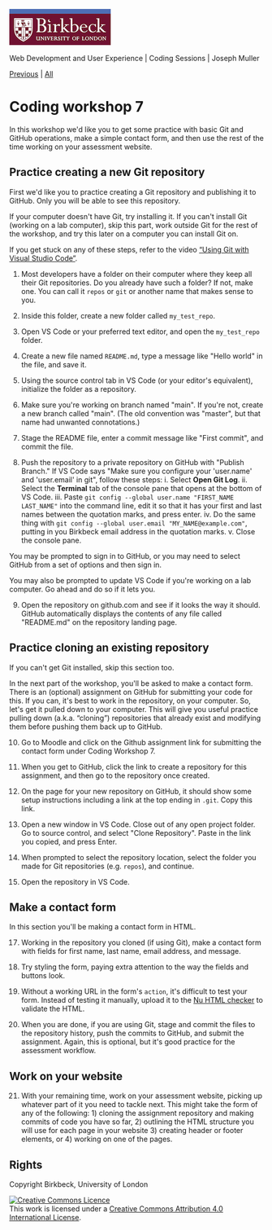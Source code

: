 ![Birkbeck, University of London](images/birkbeck-logo.jpg)

Web Development and User Experience | Coding Sessions | Joseph Muller

[Previous](using-git-and-github.md) | [All](README.md)

# Coding workshop 7

In this workshop we'd like you to get some practice with basic Git and GitHub operations, make a simple contact form, and then use the rest of the time working on your assessment website.

## Practice creating a new Git repository
First we'd like you to practice creating a Git repository and publishing it to GitHub. Only you will be able to see this repository.

If your computer doesn't have Git, try installing it. If you can't install Git (working on a lab computer), skip this part, work outside Git for the rest of the workshop, and try this later on a computer you can install Git on.

If you get stuck on any of these steps, refer to the video [“Using Git with Visual Studio Code”](https://code.visualstudio.com/docs/sourcecontrol/overview).

1. Most developers have a folder on their computer where they keep all their Git repositories. Do you already have such a folder? If not, make one. You can call it `repos` or `git` or another name that makes sense to you.

2. Inside this folder, create a new folder called `my_test_repo`.

3. Open VS Code or your preferred text editor, and open the `my_test_repo` folder.

4. Create a new file named `README.md`, type a message like "Hello world" in the file, and save it.

5. Using the source control tab in VS Code (or your editor's equivalent), initialize the folder as a repository.

6. Make sure you're working on branch named "main". If you're not, create a new branch called "main". (The old convention was "master", but that name had unwanted connotations.)

7. Stage the README file, enter a commit message like "First commit", and commit the file.

8. Push the repository to a private repository on GitHub with "Publish Branch." If VS Code says "Make sure you configure your 'user.name' and 'user.email' in git", follow these steps:
    i. Select **Open Git Log**.
    ii. Select the **Terminal** tab of the console pane that opens at the bottom of VS Code.
    iii. Paste `git config --global user.name "FIRST_NAME LAST_NAME"` into the command line, edit it so that it has your first and last names between the quotation marks, and press enter.
    iv. Do the same thing with `git config --global user.email "MY_NAME@example.com"`, putting in you Birkbeck email address in the quotation marks.
    v. Close the console pane.

  You may be prompted to sign in to GitHub, or you may need to select GitHub from a set of options and then sign in.
  
  You may also be prompted to update VS Code if you're working on a lab computer. Go ahead and do so if it lets you.

9. Open the repository on github.com and see if it looks the way it should. GitHub automatically displays the contents of any file called "README.md" on the repository landing page.

## Practice cloning an existing repository

If you can't get Git installed, skip this section too.

In the next part of the workshop, you'll be asked to make a contact form. There is an (optional) assignment on GitHub for submitting your code for this. If you can, it's best to work in the repository, on your computer. So, let's get it pulled down to your computer. This will give you useful practice pulling down (a.k.a. “cloning”) repositories that already exist and modifying them before pushing them back up to GitHub.

10. Go to Moodle and click on the Github assignment link for submitting the contact form under Coding Workshop 7.

11. When you get to GitHub, click the link to create a repository for this assignment, and then go to the repository once created.

12. On the page for your new repository on GitHub, it should show some setup instructions including a link at the top ending in `.git`. Copy this link.

13. Open a new window in VS Code. Close out of any open project folder. Go to source control, and select "Clone Repository". Paste in the link you copied, and press Enter.

15. When prompted to select the repository location, select the folder you made for Git repositories (e.g. `repos`), and continue.

16. Open the repository in VS Code.

## Make a contact form

In this section you'll be making a contact form in HTML.

17. Working in the repository you cloned (if using Git), make a contact form with fields for first name, last name, email address, and message.

18. Try styling the form, paying extra attention to the way the fields and buttons look.

19. Without a working URL in the form's `action`, it's difficult to test your form. Instead of testing it manually, upload it to the [Nu HTML checker](https://validator.w3.org/nu/) to validate the HTML.

20. When you are done, if you are using Git, stage and commit the files to the repository history, push the commits to GitHub, and submit the assignment. Again, this is optional, but it's good practice for the assessment workflow.

## Work on your website

21. With your remaining time, work on your assessment website, picking up whatever part of it you need to tackle next. This might take the form of any of the following: 1) cloning the assignment repository and making commits of code you have so far, 2) outlining the HTML structure you will use for each page in your website 3) creating header or footer elements, or 4) working on one of the pages.

## Rights
Copyright Birkbeck, University of London

<a rel="license" href="http://creativecommons.org/licenses/by/4.0/"><img alt="Creative Commons Licence" src="https://i.creativecommons.org/l/by/4.0/88x31.png" /></a><br />This work is licensed under a <a rel="license" href="http://creativecommons.org/licenses/by/4.0/">Creative Commons Attribution 4.0 International License</a>.
